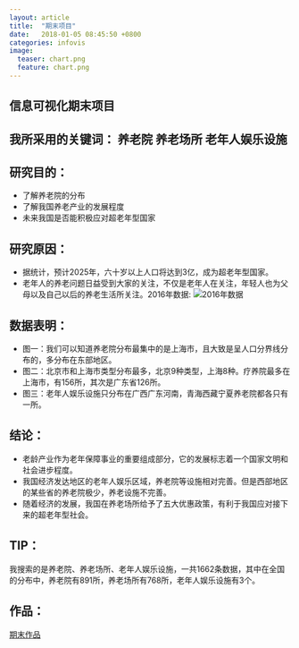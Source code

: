 ```yaml
---
layout: article
title:  "期末项目"
date:   2018-01-05 08:45:50 +0800
categories: infovis
image:
  teaser: chart.png
  feature: chart.png
---
```


## 信息可视化期末项目

## 我所采用的关键词： 养老院 养老场所 老年人娱乐设施

## 研究目的：
- 了解养老院的分布
- 了解我国养老产业的发展程度
- 未来我国是否能积极应对超老年型国家

## 研究原因：

- 据统计，预计2025年，六十岁以上人口将达到3亿，成为超老年型国家。
- 老年人的养老问题日益受到大家的关注，不仅是老年人在关注，年轻人也为父母以及自己以后的养老生活所关注。2016年数据:
![2016年数据](http://m.qpic.cn/psb?/V13hHmxu1vMZsZ/SE0lyXcwjq4SUMdpcfa66Sf*9.zRlq03Lo9omNcuQcA!/b/dPMAAAAAAAAA&bo=NgG8AQAAAAADB6g!&rf=viewer_4)

## 数据表明：
-  图一：我们可以知道养老院分布最集中的是上海市，且大致是呈人口分界线分布的，多分布在东部地区。
-  图二：北京市和上海市类型分布最多，北京9种类型，上海8种。疗养院最多在上海市，有156所，其次是广东省126所。
-  图三：老年人娱乐设施只分布在广西广东河南，青海西藏宁夏养老院都各只有一所。


## 结论：
- 老龄产业作为老年保障事业的重要组成部分，它的发展标志着一个国家文明和社会进步程度。
- 我国经济发达地区的老年人娱乐区域，养老院等设施相对完善。但是西部地区的某些省的养老院极少，养老设施不完善。
- 随着经济的发展，我国在养老场所给予了五大优惠政策，有利于我国应对接下来的超老年型社会。
## TIP：

我搜索的是养老院、养老场所、老年人娱乐设施，一共1662条数据，其中在全国的分布中，养老院有891所，养老场所有768所，老年人娱乐设施有3个。

## 作品：
[期末作品](https://public.tableau.com/shared/2TX3NN9JX?:display_count=yes)

